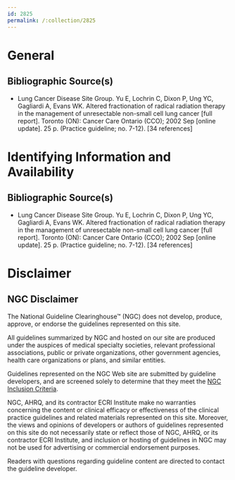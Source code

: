 ```yaml
---
id: 2825
permalink: /:collection/2825
---
```


# General

## Bibliographic Source(s)

- Lung Cancer Disease Site Group. Yu E, Lochrin C, Dixon P, Ung YC, Gagliardi A, Evans WK. Altered fractionation of radical radiation therapy in the management of unresectable non-small cell lung cancer [full report]. Toronto (ON): Cancer Care Ontario (CCO); 2002 Sep [online update]. 25 p. (Practice guideline; no. 7-12). [34 references]

# Identifying Information and Availability

## Bibliographic Source(s)

- Lung Cancer Disease Site Group. Yu E, Lochrin C, Dixon P, Ung YC, Gagliardi A, Evans WK. Altered fractionation of radical radiation therapy in the management of unresectable non-small cell lung cancer [full report]. Toronto (ON): Cancer Care Ontario (CCO); 2002 Sep [online update]. 25 p. (Practice guideline; no. 7-12). [34 references]

# Disclaimer

## NGC Disclaimer

The National Guideline Clearinghouse™ (NGC) does not develop, produce, approve, or endorse the guidelines represented on this site.

All guidelines summarized by NGC and hosted on our site are produced under the auspices of medical specialty societies, relevant professional associations, public or private organizations, other government agencies, health care organizations or plans, and similar entities.

Guidelines represented on the NGC Web site are submitted by guideline developers, and are screened solely to determine that they meet the [NGC Inclusion Criteria](/help-and-about/summaries/inclusion-criteria).

NGC, AHRQ, and its contractor ECRI Institute make no warranties concerning the content or clinical efficacy or effectiveness of the clinical practice guidelines and related materials represented on this site. Moreover, the views and opinions of developers or authors of guidelines represented on this site do not necessarily state or reflect those of NGC, AHRQ, or its contractor ECRI Institute, and inclusion or hosting of guidelines in NGC may not be used for advertising or commercial endorsement purposes.

Readers with questions regarding guideline content are directed to contact the guideline developer.

